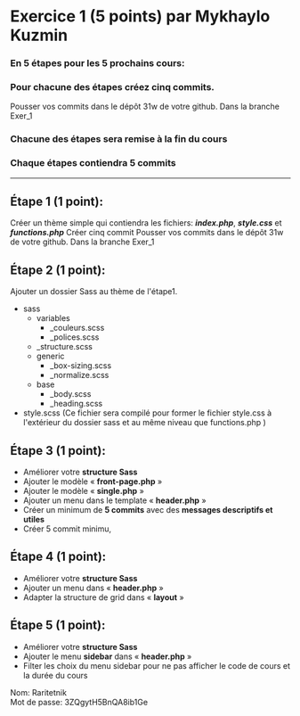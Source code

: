 # Exercice 1 (5 points) par Mykhaylo Kuzmin

### En 5 étapes pour les 5 prochains cours:

### Pour chacune des étapes créez cinq commits.

Pousser vos commits dans le dépôt 31w de votre github. Dans la branche Exer_1

### Chacune des étapes sera remise à la fin du cours

### Chaque étapes contiendra 5 commits

---

## Étape 1 (1 point):

Créer un thème simple qui contiendra les fichiers: **_index.php_**, **_style.css_** et **_functions.php_**
Créer cinq commit
Pousser vos commits dans le dépôt 31w de votre github. Dans la branche Exer_1

## Étape 2 (1 point):

Ajouter un dossier Sass au thème de l'étape1.

- sass
  - variables
    - \_couleurs.scss
    - \_polices.scss
  - \_structure.scss
  - generic
    - \_box-sizing.scss
    - \_normalize.scss
  - base
    - \_body.scss
    - \_heading.scss
- style.scss (Ce fichier sera compilé pour former le fichier style.css à l'extérieur du dossier sass et au même niveau que functions.php )

## Étape 3 (1 point):

- Améliorer votre **structure Sass**
- Ajouter le modèle « **front-page.php** »
- Ajouter le modèle « **single.php** »
- Ajouter un menu dans le template « **header.php** »
- Créer un minimum de **5 commits** avec des **messages descriptifs et utiles**
- Créer 5 commit minimu,

## Étape 4 (1 point):

- Améliorer votre **structure Sass**
- Ajouter un menu dans « **header.php** »
- Adapter la structure de grid dans « **layout** »

## Étape 5 (1 point):

- Améliorer votre **structure Sass**
- Ajouter le menu **sidebar** dans « **header.php** »
- Filter les choix du menu sidebar pour ne pas afficher le code de cours et la durée du cours

Nom: Raritetnik<br>
Mot de passe: 3ZQgytH5BnQA8ib1Ge
